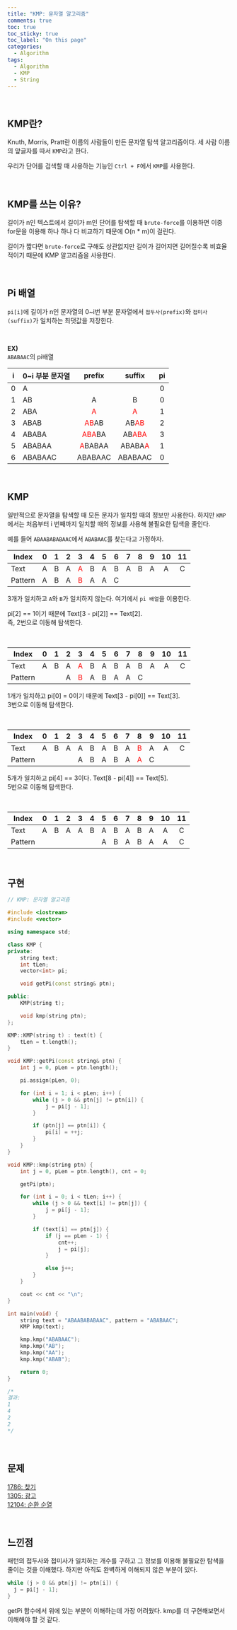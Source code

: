 ```yaml
---
title: "KMP: 문자열 알고리즘"
comments: true
toc: true
toc_sticky: true
toc_label: "On this page"
categories:
  - Algorithm
tags:
  - Algorithm
  - KMP
  - String
---
```


<br>

## KMP란?
Knuth, Morris, Pratt란 이름의 사람들이 만든 문자열 탐색 알고리즘이다. 세 사람 이름의 앞글자를 따서 `KMP`라고 한다.  

우리가 단어를 검색할 때 사용하는 기능인 `Ctrl + F`에서 `KMP`를 사용한다.

<br>

## KMP를 쓰는 이유?
길이가 n인 텍스트에서 길이가 m인 단어를 탐색할 때 `brute-force`를 이용하면 이중 for문을 이용해 하나 하나 다 비교하기 때문에 O(n * m)이 걸린다.  

길이가 짧다면 `brute-force`로 구해도 상관없지만 길이가 길어지면 길어질수록 비효율적이기 때문에 KMP 알고리즘을 사용한다.  

<br>

## Pi 배열
`pi[i]`에 길이가 n인 문자열의 0~i번 부분 문자열에서 `접두사(prefix)`와 `접미사(suffix)`가 일치하는 최댓값을 저장한다.

<br>

**EX)**  
`ABABAAC`의 pi배열  

|i|0~i 부분 문자열|prefix|suffix|pi|  
|:---:|:---|:---:|:---:|:---:|
|0|A|||0|
|1|AB|A|B|0|
|2|ABA|<span style="color:red">A</span>|<span style="color:red">A</span>|1|
|3|ABAB|<span style="color:red">AB</span>AB|AB<span style="color:red">AB</span>|2|
|4|ABABA|<span style="color:red">ABA</span>BA|AB<span style="color:red">ABA</span>|3|
|5|ABABAA|<span style="color:red">A</span>BABAA|ABABA<span style="color:red">A</span>|1|
|6|ABABAAC|ABABAAC|ABABAAC|0|

<br>

## KMP
일반적으로 문자열을 탐색할 때 모든 문자가 일치할 때의 정보만 사용한다. 하지만 `KMP`에서는 처음부터 i 번째까지 일치할 때의 정보를 사용해 불필요한 탐색을 줄인다.

예를 들어 `ABAABABABAAC`에서 `ABABAAC`를 찾는다고 가정하자.

| Index   | 0 | 1 | 2 | 3 | 4 | 5 | 6 | 7 | 8 | 9 | 10 | 11 |
|---------|:-:|:-:|:-:|:-:|:-:|:-:|:-:|:-:|:-:|:-:|:--:|:--:|
| Text    | A | B | A | <span style="color:red">A</span> | B | A | B | A | B | A |  A |  C |
| Pattern | A | B | A | <span style="color:red">B</span> | A | A | C |   |   |   |    |    |

3개가 일치하고 `A`와 `B`가 일치하지 않는다. 여기에서 `pi 배열`을 이용한다.  

pi[2] == 1이기 때문에 Text[3 - pi[2]] == Text[2].  
즉, 2번으로 이동해 탐색한다.

<br>

| Index   | 0 | 1 | 2 | 3 | 4 | 5 | 6 | 7 | 8 | 9 | 10 | 11 |
|---------|:-:|:-:|:-:|:-:|:-:|:-:|:-:|:-:|:-:|:-:|:--:|:--:|
| Text    | A | B | A | <span style="color:red">A</span> | B | A | B | A | B | A | A | C |
| Pattern |   |   | A | <span style="color:red">B</span> | A | B | A | A | C |   |   |   |

1개가 일치하고 pi[0] = 0이기 때문에 Text[3 - pi[0]] == Text[3].  
3번으로 이동해 탐색한다.

<br>

| Index   | 0 | 1 | 2 | 3 | 4 | 5 | 6 | 7 | 8 | 9 | 10 | 11 |
|---------|:-:|:-:|:-:|:-:|:-:|:-:|:-:|:-:|:-:|:-:|:--:|:--:|
| Text    | A | B | A | A | B | A | B | A | <span style="color:red">B</span> | A |  A |  C |
| Pattern |   |   |   | A | B | A | B | A | <span style="color:red">A</span> | C |    |    |

5개가 일치하고 pi[4] == 3이다. Text[8 - pi[4]] == Text[5].  
5번으로 이동해 탐색한다.

<br>

| Index   | 0 | 1 | 2 | 3 | 4 | 5 | 6 | 7 | 8 | 9 | 10 | 11 |
|---------|:-:|:-:|:-:|:-:|:-:|:-:|:-:|:-:|:-:|:-:|:--:|:--:|
| Text    | A | B | A | A | B | A | B | A | B | A |  A |  C |
| Pattern |   |   |   |   |   | A | B | A | B | A |  A |  C |

<br>

## 구현
```c++
// KMP: 문자열 알고리즘

#include <iostream>
#include <vector>

using namespace std;

class KMP {
private:
	string text;
	int tLen;
	vector<int> pi;

	void getPi(const string& ptn);

public:
	KMP(string t);

	void kmp(string ptn);
};

KMP::KMP(string t) : text(t) {
	tLen = t.length();
}

void KMP::getPi(const string& ptn) {
	int j = 0, pLen = ptn.length();

	pi.assign(pLen, 0);

	for (int i = 1; i < pLen; i++) {
		while (j > 0 && ptn[j] != ptn[i]) {
			j = pi[j - 1];
		}

		if (ptn[j] == ptn[i]) {
			pi[i] = ++j;
		}
	}
}

void KMP::kmp(string ptn) {
	int j = 0, pLen = ptn.length(), cnt = 0;

	getPi(ptn);

	for (int i = 0; i < tLen; i++) {
		while (j > 0 && text[i] != ptn[j]) {
			j = pi[j - 1];
		}

		if (text[i] == ptn[j]) {
			if (j == pLen - 1) {
				cnt++;
				j = pi[j];
			}

			else j++;
		}
	}

	cout << cnt << "\n";
}

int main(void) {
	string text = "ABAABABABAAC", pattern = "ABABAAC";
	KMP kmp(text);

	kmp.kmp("ABABAAC");
	kmp.kmp("AB");
	kmp.kmp("AA");
	kmp.kmp("ABAB");

	return 0;
}

/*
결과: 
1
4
2
2
*/
```

<br>

## 문제
[1786: 찾기](https://www.acmicpc.net/problem/1786)  
[1305: 광고](https://www.acmicpc.net/problem/1305)  
[12104: 순환 순열](https://www.acmicpc.net/problem/12104)

<br>

## 느낀점
패턴의 접두사와 접미사가 일치하는 개수를 구하고 그 정보를 이용해 불필요한 탐색을 줄이는 것을 이해했다. 하지만 아직도 완벽하게 이해되지 않은 부분이 있다.

```c++
while (j > 0 && ptn[j] != ptn[i]) {
  j = pi[j - 1];
}
```

getPi 함수에서 위에 있는 부분이 이해하는데 가장 어려웠다. kmp를 더 구현해보면서 이해해야 할 것 같다.

<br>